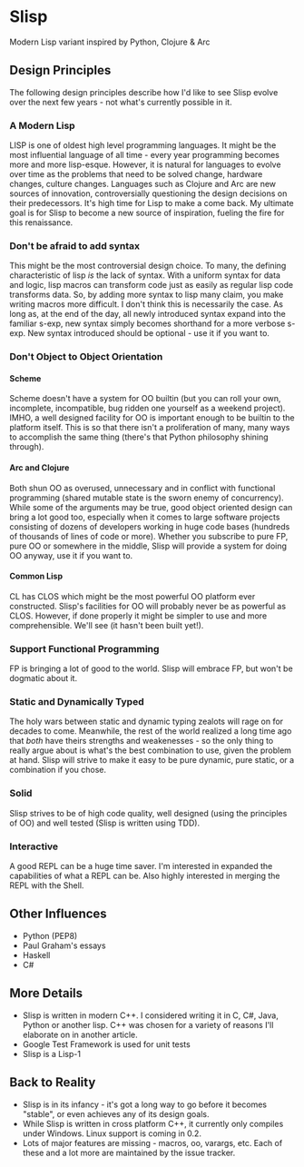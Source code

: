 # Slisp
Modern Lisp variant inspired by Python, Clojure & Arc

## Design Principles

The following design principles describe how I'd like to see Slisp evolve over the next few years - not what's currently possible in it.

### A Modern Lisp

LISP is one of oldest high level programming languages. It might be the most influential language of all time - every year programming becomes more and more lisp-esque. However, it is natural for languages to evolve over time as the problems that need to be solved change, hardware changes, culture changes. Languages such as Clojure and Arc are new sources of innovation, controversially questioning the design decisions on their predecessors. It's high time for Lisp to make a come back. My ultimate goal is for Slisp to become a new source of inspiration, fueling the fire for this renaissance. 

### Don't be afraid to add syntax

This might be the most controversial design choice. To many, the defining characteristic of lisp *is* the lack of syntax. With a uniform syntax for data and logic, lisp macros can transform code just as easily as regular lisp code transforms data. So, by adding more syntax to lisp many claim, you make writing macros more difficult. I don't think this is necessarily the case. As long as, at the end of the day, all newly introduced syntax expand into the familiar s-exp, new syntax simply becomes shorthand for a more verbose s-exp. New syntax introduced should be optional - use it if you want to.

### Don't Object to Object Orientation

#### Scheme
Scheme doesn't have a system for OO builtin (but you can roll your own, incomplete, incompatible, bug ridden one yourself as a weekend project). IMHO, a well designed facility for OO is important enough to be builtin to the platform itself. This is so that there isn't a proliferation of many, many ways to accomplish the same thing (there's that Python philosophy shining through).

#### Arc and Clojure 
Both shun OO as overused, unnecessary and in conflict with functional programming (shared mutable state is the sworn enemy of concurrency). While some of the arguments may be true, good object oriented design can bring a lot good too, especially when it comes to large software projects consisting of dozens of developers working in huge code bases (hundreds of thousands of lines of code or more). Whether you subscribe to pure FP, pure OO or somewhere in the middle, Slisp will provide a system for doing OO anyway, use it if you want to.

#### Common Lisp
CL has CLOS which might be the most powerful OO platform ever constructed. Slisp's facilities for OO will probably never be as powerful as CLOS. However, if done properly it might be simpler to use and more comprehensible. We'll see (it hasn't been built yet!).

### Support Functional Programming
FP is bringing a lot of good to the world. Slisp will embrace FP, but won't be dogmatic about it. 

### Static and Dynamically Typed
The holy wars between static and dynamic typing zealots will rage on for decades to come. Meanwhile, the rest of the world realized a long time ago that *both* have theirs strengths and weakenesses - so the only thing to really argue about is what's the best combination to use, given the problem at hand. Slisp will strive to make it easy to be pure dynamic, pure static, or a combination if you chose. 

### Solid
Slisp strives to be of high code quality, well designed (using the principles of OO) and well tested (Slisp is written using TDD). 

### Interactive
A good REPL can be a huge time saver. I'm interested in expanded the capabilities of what a REPL can be. Also highly interested in merging the REPL with the Shell.

## Other Influences
* Python (PEP8)
* Paul Graham's essays
* Haskell
* C#

## More Details
* Slisp is written in modern C++. I considered writing it in C, C#, Java, Python or another lisp. C++ was chosen for a variety of reasons I'll elaborate on in another article.
* Google Test Framework is used for unit tests
* Slisp is a Lisp-1

## Back to Reality
* Slisp is in its infancy - it's got a long way to go before it becomes "stable", or even achieves any of its design goals.
* While Slisp is written in cross platform C++, it currently only compiles under Windows. Linux support is coming in 0.2.
* Lots of major features are missing - macros, oo, varargs, etc. Each of these and a lot more are maintained by the issue tracker.
